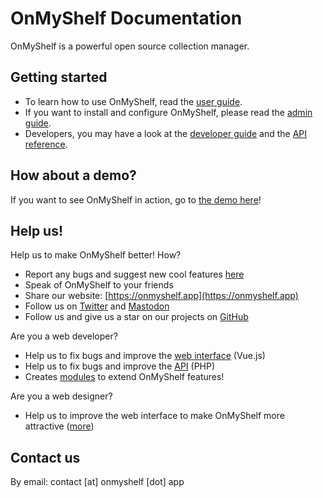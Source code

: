 # OnMyShelf Documentation

OnMyShelf is a powerful open source collection manager.

## Getting started
- To learn how to use OnMyShelf, read the [user guide](user-guide).
- If you want to install and configure OnMyShelf, please read the [admin guide](admin-guide).
- Developers, you may have a look at the [developer guide](developer-guide) and the [API reference](api-reference).

## How about a demo?
If you want to see OnMyShelf in action, go to [the demo here](https://demo.onmyshelf.app)!

## Help us!
Help us to make OnMyShelf better! How?

- Report any bugs and suggest new cool features [here](https://github.com/onmyshelf/onmyshelf/issues)
- Speak of OnMyShelf to your friends
- Share our website: [https://onmyshelf.app](https://onmyshelf.app)
- Follow us on [Twitter](https://twitter.com/onmyshelf_app) and [Mastodon](https://hostux.social/@onmyshelf)
- Follow us and give us a star on our projects on [GitHub](https://github.com/onmyshelf/onmyshelf)

Are you a web developer?

- Help us to fix bugs and improve the [web interface](https://github.com/onmyshelf/web) (Vue.js)
- Help us to fix bugs and improve the [API](https://github.com/onmyshelf/api) (PHP)
- Creates [modules](https://docs.onmyshelf.app/developer-guide/modules/) to extend OnMyShelf features!

Are you a web designer?

- Help us to improve the web interface to make OnMyShelf more attractive ([more](https://github.com/onmyshelf/onmyshelf/issues?q=is%3Aissue+is%3Aopen+label%3AInterface))

## Contact us
By email: contact [at] onmyshelf [dot] app
